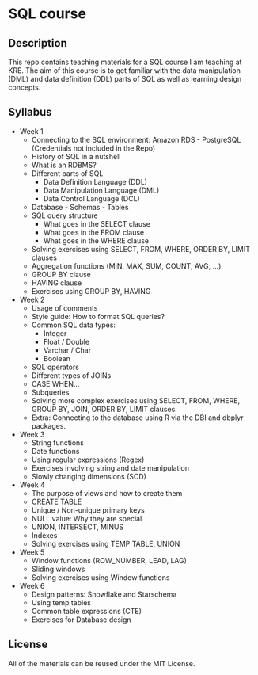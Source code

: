 # SQL course

## Description
This repo contains teaching materials for a SQL course I am teaching at KRE. The aim of this course is to get familiar with the data manipulation (DML) and data definition (DDL) parts of SQL as well as learning design concepts.

## Syllabus

- Week 1
  - Connecting to the SQL environment: Amazon RDS - PostgreSQL (Credentials not included in the Repo)
  - History of SQL in a nutshell
  - What is an RDBMS?
  - Different parts of SQL
    - Data Definition Language (DDL)
    - Data Manipulation Language (DML)
    - Data Control Language (DCL)
  - Database - Schemas - Tables
  - SQL query structure
    - What goes in the SELECT clause
    - What goes in the FROM clause
    - What goes in the WHERE clause
  - Solving exercises using SELECT, FROM, WHERE, ORDER BY, LIMIT clauses
  - Aggregation functions (MIN, MAX, SUM, COUNT, AVG, ...)
  - GROUP BY clause
  - HAVING clause
  - Exercises using GROUP BY, HAVING
- Week 2
  - Usage of comments
  - Style guide: How to format SQL queries?
  - Common SQL data types:
    - Integer
    - Float / Double
    - Varchar / Char
    - Boolean
  - SQL operators
  - Different types of JOINs
  - CASE WHEN...
  - Subqueries
  - Solving more complex exercises using SELECT, FROM, WHERE, GROUP BY, JOIN, ORDER BY, LIMIT clauses.
  - Extra: Connecting to the database using R via the DBI and dbplyr packages.
- Week 3
  - String functions
  - Date functions
  - Using regular expressions (Regex)
  - Exercises involving string and date manipulation
  - Slowly changing dimensions (SCD)
- Week 4
  - The purpose of views and how to create them
  - CREATE TABLE
  - Unique / Non-unique primary keys
  - NULL value: Why they are special
  - UNION, INTERSECT, MINUS
  - Indexes
  - Solving exercises using TEMP TABLE, UNION
- Week 5
  - Window functions (ROW_NUMBER, LEAD, LAG)
  - Sliding windows
  - Solving exercises using Window functions
- Week 6
  - Design patterns: Snowflake and Starschema
  - Using temp tables
  - Common table expressions (CTE)
  - Exercises for Database design

## License
All of the materials can be reused under the MIT License.
